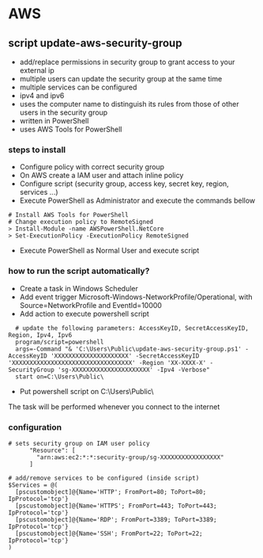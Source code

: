 # AWS

## script update-aws-security-group

* add/replace permissions in security group to grant access to your external ip
* multiple users can update the security group at the same time
* multiple services can be configured
* ipv4 and ipv6
* uses the computer name to distinguish its rules from those of other users in the security group
* written in PowerShell
* uses AWS Tools for PowerShell

### steps to install

* Configure policy with correct security group
* On AWS create a IAM user and attach inline policy
* Configure script (security group, access key, secret key, region, services ...)
* Execute PowerShell as Administrator and execute the commands bellow

```
# Install AWS Tools for PowerShell
# Change execution policy to RemoteSigned
> Install-Module -name AWSPowerShell.NetCore
> Set-ExecutionPolicy -ExecutionPolicy RemoteSigned
```
* Execute PowerShell as Normal User and execute script

### how to run the script automatically?
* Create a task in Windows Scheduler
* Add event trigger Microsoft-Windows-NetworkProfile/Operational, with Source=NetworkProfile and EventId=10000
* Add action to execute powershell script
```
  # update the following parameters: AccessKeyID, SecretAccessKeyID, Region, Ipv4, Ipv6
  program/script=powershell
  args=-Command "& 'C:\Users\Public\update-aws-security-group.ps1' -AccessKeyID 'XXXXXXXXXXXXXXXXXXXXX' -SecretAccessKeyID 'XXXXXXXXXXXXXXXXXXXXXXXXXXXXXXXXXX' -Region 'XX-XXXX-X' -SecurityGroup 'sg-XXXXXXXXXXXXXXXXXXXXXX' -Ipv4 -Verbose"
  start on=C:\Users\Public\
```
* Put powershell script on C:\Users\Public\

The task will be performed whenever you connect to the internet

### configuration

```
# sets security group on IAM user policy
      "Resource": [
        "arn:aws:ec2:*:*:security-group/sg-XXXXXXXXXXXXXXXXX"
      ]
```

```
# add/remove services to be configured (inside script)
$Services = @(
  [pscustomobject]@{Name='HTTP'; FromPort=80; ToPort=80; IpProtocol='tcp'}
  [pscustomobject]@{Name='HTTPS'; FromPort=443; ToPort=443; IpProtocol='tcp'}
  [pscustomobject]@{Name='RDP'; FromPort=3389; ToPort=3389; IpProtocol='tcp'}
  [pscustomobject]@{Name='SSH'; FromPort=22; ToPort=22; IpProtocol='tcp'}
)
```
